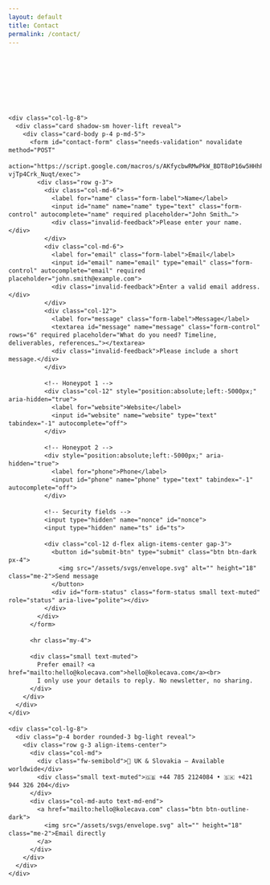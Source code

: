 ```yaml
---
layout: default
title: Contact
permalink: /contact/
---
```


<!-- Version v0.0.3 -->

<style>
  .reveal{opacity:0;transform:translateY(14px);transition:opacity .6s,transform .6s}
  .reveal.show{opacity:1;transform:none}
  .hover-lift{transition:transform .2s,box-shadow .2s}
  .hover-lift:hover{transform:translateY(-4px);box-shadow:0 .75rem 2rem rgba(0,0,0,.08)}
  .section-label{letter-spacing:.08em;text-transform:uppercase;font-size:.8rem;color:#6c757d}
  .form-status{min-height:1.5rem}
</style>

<div class="container mt-5 pt-5">
  <section class="row justify-content-center g-4">
    <div class="col-lg-8 reveal">
      <span class="section-label">Contact</span>
      <h1 class="display-6 mt-2">Let’s talk</h1>
      <p class="lead text-muted">Tell me a bit about your project. I’ll reply with next steps and a clear plan.</p>
    </div>

    <div class="col-lg-8">
      <div class="card shadow-sm hover-lift reveal">
        <div class="card-body p-4 p-md-5">
          <form id="contact-form" class="needs-validation" novalidate method="POST"
                action="https://script.google.com/macros/s/AKfycbwRMwPkW_BDT8oP16w5HHhPy1O2g2FaZVFtcFmaRVOKnGdIbEEion-vjTp4Crk_Nuqt/exec">
            <div class="row g-3">
              <div class="col-md-6">
                <label for="name" class="form-label">Name</label>
                <input id="name" name="name" type="text" class="form-control" autocomplete="name" required placeholder="John Smith…">
                <div class="invalid-feedback">Please enter your name.</div>
              </div>
              <div class="col-md-6">
                <label for="email" class="form-label">Email</label>
                <input id="email" name="email" type="email" class="form-control" autocomplete="email" required placeholder="john.smith@example.com">
                <div class="invalid-feedback">Enter a valid email address.</div>
              </div>
              <div class="col-12">
                <label for="message" class="form-label">Message</label>
                <textarea id="message" name="message" class="form-control" rows="6" required placeholder="What do you need? Timeline, deliverables, references…"></textarea>
                <div class="invalid-feedback">Please include a short message.</div>
              </div>

              <!-- Honeypot 1 -->
              <div class="col-12" style="position:absolute;left:-5000px;" aria-hidden="true">
                <label for="website">Website</label>
                <input id="website" name="website" type="text" tabindex="-1" autocomplete="off">
              </div>

              <!-- Honeypot 2 -->
              <div style="position:absolute;left:-5000px;" aria-hidden="true">
                <label for="phone">Phone</label>
                <input id="phone" name="phone" type="text" tabindex="-1" autocomplete="off">
              </div>

              <!-- Security fields -->
              <input type="hidden" name="nonce" id="nonce">
              <input type="hidden" name="ts" id="ts">

              <div class="col-12 d-flex align-items-center gap-3">
                <button id="submit-btn" type="submit" class="btn btn-dark px-4">
                  <img src="/assets/svgs/envelope.svg" alt="" height="18" class="me-2">Send message
                </button>
                <div id="form-status" class="form-status small text-muted" role="status" aria-live="polite"></div>
              </div>
            </div>
          </form>

          <hr class="my-4">

          <div class="small text-muted">
            Prefer email? <a href="mailto:hello@kolecava.com">hello@kolecava.com</a><br>
            I only use your details to reply. No newsletter, no sharing.
          </div>
        </div>
      </div>
    </div>

    <div class="col-lg-8">
      <div class="p-4 border rounded-3 bg-light reveal">
        <div class="row g-3 align-items-center">
          <div class="col-md">
            <div class="fw-semibold">📍 UK & Slovakia — Available worldwide</div>
            <div class="small text-muted">🇬🇧 +44 785 2124084 • 🇸🇰 +421 944 326 204</div>
          </div>
          <div class="col-md-auto text-md-end">
            <a href="mailto:hello@kolecava.com" class="btn btn-outline-dark">
              <img src="/assets/svgs/envelope.svg" alt="" height="18" class="me-2">Email directly
            </a>
          </div>
        </div>
      </div>
    </div>

  </section>
</div>

<script>
  // Reveal on scroll
  (function() {
    const els = document.querySelectorAll('.reveal');
    if (!('IntersectionObserver' in window)) { els.forEach(el=>el.classList.add('show')); return; }
    const io = new IntersectionObserver((entries)=>entries.forEach(e=>{ if(e.isIntersecting){ e.target.classList.add('show'); io.unobserve(e.target);} }), {threshold:.15});
    els.forEach(el=>io.observe(el));
  })();

  // Bootstrap validation + hardened submit with client-side redirect
  (async function () {
    const form = document.getElementById('contact-form');
    const statusEl = document.getElementById('form-status');
    const submitBtn = document.getElementById('submit-btn');
    const nonceEl = document.getElementById('nonce');
    const tsEl = document.getElementById('ts');

    // Disable submit until we have a nonce
    submitBtn.disabled = true;

    // Get server-issued nonce (single-use, 10 min)
    try {
      const res = await fetch(form.action + '?nonce=1', { method: 'GET' });
      const j = await res.json();
      if (!j || !j.ok || !j.nonce) throw new Error('No nonce');
      nonceEl.value = j.nonce;
      tsEl.value = Date.now().toString();
      submitBtn.disabled = false;
    } catch (err) {
      statusEl.textContent = 'Form unavailable right now — please email hello@kolecava.com.';
      return; // keep submit disabled; avoids blind POSTs without nonce
    }

    form.addEventListener('submit', async function (e) {
      e.preventDefault();
      if (!form.checkValidity()) {
        form.classList.add('was-validated');
        statusEl.textContent = 'Please fix the errors above.';
        return;
      }
      submitBtn.disabled = true;
      statusEl.textContent = 'Sending…';

      try {
        // Refresh ts just before submit (guards against stale page)
        tsEl.value = Date.now().toString();

        const formData = new FormData(form);
        const res = await fetch(form.action, { method: 'POST', body: formData });

        // Accept JSON; ok if { ok: true }
        let ok = res.ok;
        try { const j = await res.clone().json(); ok = j && j.ok !== false; } catch(_) {}

        if (ok) {
          statusEl.textContent = 'Thanks — your message has been sent. Redirecting…';
          window.location.assign('/thank-you/'); // client-side redirect avoids CORS
          return;
        } else {
          statusEl.textContent = 'Sorry, something went wrong. Please email hello@kolecava.com.';
          submitBtn.disabled = false;
        }
      } catch (err) {
        statusEl.textContent = 'Network error. Please try again or email hello@kolecava.com.';
        submitBtn.disabled = false;
      }
    }, false);
  })();
</script>
